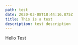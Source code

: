 ```yaml
---
path: test
date: 2020-03-08T18:44:16.875Z
title: This is a test
description: test description
---
```

Hello Test